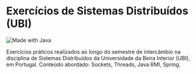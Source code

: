 # Exercícios de Sistemas Distribuídos (UBI)
![Made with Java](https://img.shields.io/badge/made%20with-Java-orange.svg?logo=openjdk)

Exercícios práticos realizados ao longo do semestre de intercâmbio na disciplina de Sistemas Distribuídos da Universidade da Beira Interior (UBI), em Portugal. Conteúdo abordado: Sockets, Threads, Java RMI, Spring.
